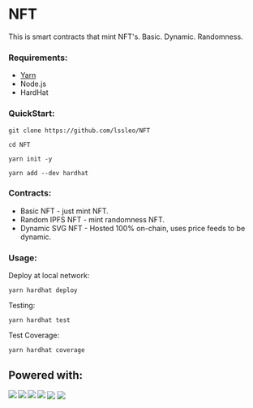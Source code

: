 # NFT

This is smart contracts that mint NFT's. Basic. Dynamic. Randomness.

### Requirements:

-   [Yarn](https://yarnpkg.com/getting-started/install)
-   Node.js
-   HardHat

### QuickStart:

```
git clone https://github.com/lssleo/NFT
```

```
cd NFT
```

```
yarn init -y
```

```
yarn add --dev hardhat
```

### Contracts:

- Basic NFT - just mint NFT.
- Random IPFS NFT - mint randomness NFT.
- Dynamic SVG NFT - Hosted 100% on-chain, uses price feeds to be dynamic.


### Usage:

Deploy at local network:

```
yarn hardhat deploy
```

Testing:

```
yarn hardhat test
```

Test Coverage:

```
yarn hardhat coverage
```

## Powered with:

<img align="left" src="https://img.shields.io/badge/Solidity-2E8B57?style=for-the-badge&logo=solidity&logoColor=white" />
<img align="left" src="https://img.shields.io/badge/Ethereum-8B0000?style=for-the-badge&logo=Ethereum&logoColor=white" />
<img align="center" src="https://img.shields.io/badge/chainlink-375BD2?style=for-the-badge&logo=chainlink&logoColor=white" />
<img align="left" src="https://img.shields.io/badge/hardhat-2E8B57?style=for-the-badge" />
<img align="center" src="https://img.shields.io/badge/Javascript-2E8B57?style=for-the-badge&logo=javascript&logoColor=white" />
<img align="left" src="https://img.shields.io/badge/-NFT-20B2AA?style=for-the-badge" />

